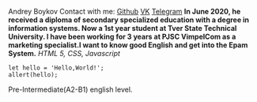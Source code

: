 Andrey Boykov
Contact with me:
[Github](https://github.com/Dronchiklolka/rsschool-cv) [VK](https://vk.com/dronchikl) [Telegram](http://t-do.ru/YouOwnDron)
**In June 2020, he received a diploma of secondary specialized education with a degree in information systems. Now a 1st year student at Tver State Technical University. I have been working for 3 years at PJSC VimpelCom as a marketing specialist.I want to know good English and get into the Epam System.**
*HTML 5, CSS, Javascript*
```
let hello = 'Hello,World!';
allert(hello); 
```
Pre-Intermediate(A2-B1) english level.
